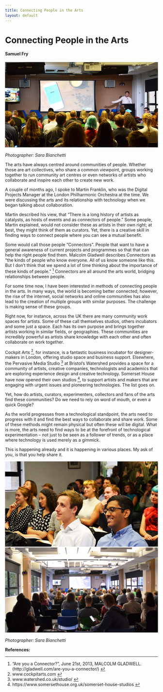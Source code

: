 ```yaml
---
title: Connecting People in the Arts
layout: default
---
```


# Connecting People in the Arts

#### Samuel Fry

![Image](Images/15_CPA_Image1.jpg)

*Photographer: Sara Bianchetti*

The arts have always centred around communities of people. Whether those are art collectives, who share a common viewpoint, groups working together to run community art centres or even networks of artists who collaborate and inspire each other to create new work.

A couple of months ago, I spoke to Martin Franklin, who was the Digital Projects Manager at the London Philharmonic Orchestra at the time. We were discussing the arts and its relationship with technology when we began talking about collaboration.

Martin described his view, that “There is a long history of artists as catalysts, as hosts of events and as connectors of people.” Some people, Martin explained, would not consider these as artists in their own right; at best, they might think of them as curators. Yet, there is a creative skill in finding ways to connect people where you can see a mutual benefit.

Some would call those people “Connectors”. People that want to have a general awareness of current projects and programmes so that that can help the right people find them. Malcolm Gladwell describes Connectors as “the kinds of people who know everyone. All of us know someone like this. But I don’t think that we spend a lot of time thinking about the importance of these kinds of people.” [<sup>1</sup>](#fn1)<a id="fnref1"></a> Connectors are all around the arts world, bridging relationships between people.

For some time now, I have been interested in methods of connecting people in the arts. In many ways, the world is becoming better connected; however, the rise of the internet, social networks and online communities has also lead to the creation of multiple groups with similar purposes. The challenge is making sense of these groups. 

Right now, for instance, across the UK there are many community work spaces for artists. Some of these call themselves studios, others incubators and some just a space. Each has its own purpose and brings together artists working in similar fields, or geographies. These communities are incredibly powerful as artists share knowledge with each other and often collaborate on work together.

Cockpit Arts [<sup>2</sup>](#fn2)<a id="fnref2"></a>, for instance, is a fantastic business incubator for designer-makers in London, offering studio space and business support. Elsewhere, the Pervasive Media Studio [<sup>3</sup>](#fn3)<a id="fnref3"></a> at Bristol’s Watershed provides a space for a community of artists, creative companies, technologists and academics that are exploring experience design and creative technology. Somerset House have now opened their own studios [<sup>4</sup>](#fn4)<a id="fnref4"></a>, to support artists and makers that are engaging with urgent issues and pioneering technologies. The list goes on.

Yet, how do artists, curators, experimenters, collectors and fans of the arts find these communities? Do we need to rely on word of mouth, or even a quick Google?

As the world progresses from a technological standpoint, the arts need to progress with it and find the best ways to collaborate and share work. Some of these methods might remain physical but often these will be digital. What is more, the arts need to find ways to be at the forefront of technological experimentation – not just to be seen as a follower of trends, or as a place where technology is used merely as a gimmick.

This is happening already and it is happening in various places. My ask of you, is that you help share it.

![Image](Images/15_CPA_Image2.jpg)
![Image](Images/15_CPA_Image3.jpg)

*Photographer: Sara Bianchetti*

**References:**
<hr>
<ol>
<li id="fn1">“Are you a Connector?”, June 21st, 2013, MALCOLM GLADWELL. (http://gladwell.com/are-you-a-connector/) <a href="#fnref1">↩</a>
<li id="fn2">www.cockpitarts.com <a href="#fnref2">↩</a>
<li id="fn3">www.watershed.co.uk/studio/ <a href="#fnref3">↩</a>
<li id="fn4"> https://www.somersethouse.org.uk/somerset-house-studios <a href="#fnref4">↩</a>
</li>
